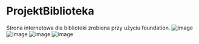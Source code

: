 # ProjektBiblioteka
Strona internetowa dla biblioteki zrobiona przy użyciu foundation.
![image](https://user-images.githubusercontent.com/103564249/228274787-c4a78df6-d1cf-4ff5-8e0b-2dafec897d81.png)
![image](https://user-images.githubusercontent.com/103564249/228275193-2760eef2-df09-4580-9acf-9c9946ad904f.png)
![image](https://user-images.githubusercontent.com/103564249/228275437-d97b6432-59df-474a-b621-c7154b28a7d4.png)
![image](https://user-images.githubusercontent.com/103564249/228275618-662df9c8-6d11-430c-892a-266da7479314.png)

